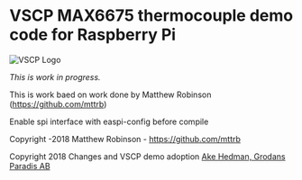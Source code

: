 # VSCP MAX6675 thermocouple demo code for Raspberry Pi

![VSCP Logo](https://www.vscp.org/images/logo_200.png)

*This is work in progress.*

This is work baed on work done by Matthew Robinson (https://github.com/mttrb)

Enable spi interface with easpi-config before compile


Copyright -2018 Matthew Robinson - https://github.com/mttrb

Copyright 2018 Changes and VSCP demo adoption [Ake Hedman, Grodans Paradis AB](akhe@grodansparadis.com)

